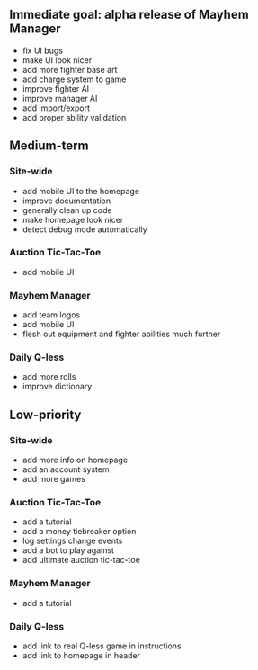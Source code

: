 ## Immediate goal: alpha release of Mayhem Manager
- fix UI bugs
- make UI look nicer
- add more fighter base art
- add charge system to game
- improve fighter AI
- improve manager AI
- add import/export
- add proper ability validation

## Medium-term
### Site-wide
- add mobile UI to the homepage
- improve documentation
- generally clean up code
- make homepage look nicer
- detect debug mode automatically

### Auction Tic-Tac-Toe
- add mobile UI

### Mayhem Manager
- add team logos
- add mobile UI
- flesh out equipment and fighter abilities much further

### Daily Q-less
- add more rolls
- improve dictionary

## Low-priority
### Site-wide
- add more info on homepage
- add an account system
- add more games

### Auction Tic-Tac-Toe
- add a tutorial
- add a money tiebreaker option
- log settings change events
- add a bot to play against
- add ultimate auction tic-tac-toe

### Mayhem Manager
- add a tutorial

### Daily Q-less
- add link to real Q-less game in instructions
- add link to homepage in header
